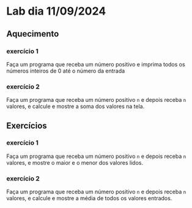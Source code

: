 # Lab dia 11/09/2024

## Aquecimento

### exercício 1
Faça um programa que receba um número positivo e imprima todos os números inteiros de 0 até o número da entrada

### exercício 2
Faça um programa que receba um número positivo `n` e depois receba `n` valores, e calcule e mostre a soma dos valores na tela.


## Exercícios


### exercício 1
Faça um programa que receba um número positivo `n` e depois receba `n` valores, e mostre o maior e o menor dos valores lidos.


### exercício 2
Faça um programa que receba um número positivo `n` e depois receba `n` valores, e calcule e mostre a média de todos os valores entrados.


